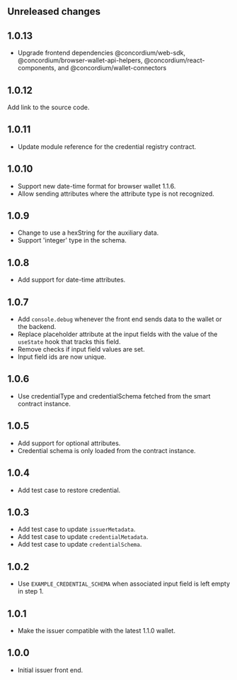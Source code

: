 ## Unreleased changes

## 1.0.13

- Upgrade frontend dependencies @concordium/web-sdk, @concordium/browser-wallet-api-helpers, @concordium/react-components, and @concordium/wallet-connectors

## 1.0.12

Add link to the source code.

## 1.0.11

- Update module reference for the credential registry contract.

## 1.0.10

- Support new date-time format for browser wallet 1.1.6.
- Allow sending attributes where the attribute type is not recognized.

## 1.0.9

- Change to use a hexString for the auxiliary data.
- Support 'integer' type in the schema.

## 1.0.8

- Add support for date-time attributes.

## 1.0.7

- Add `console.debug` whenever the front end sends data to the wallet or the backend.
- Replace placeholder attribute at the input fields with the value of the `useState` hook that tracks this field.
- Remove checks if input field values are set.
- Input field ids are now unique.

## 1.0.6

- Use credentialType and credentialSchema fetched from the smart contract instance.

## 1.0.5

- Add support for optional attributes.
- Credential schema is only loaded from the contract instance.

## 1.0.4

- Add test case to restore credential.

## 1.0.3

- Add test case to update `issuerMetadata`.
- Add test case to update `credentialMetadata`.
- Add test case to update `credentialSchema`.

## 1.0.2

- Use `EXAMPLE_CREDENTIAL_SCHEMA` when associated input field is left empty in step 1.

## 1.0.1

- Make the issuer compatible with the latest 1.1.0 wallet.

## 1.0.0

- Initial issuer front end.
